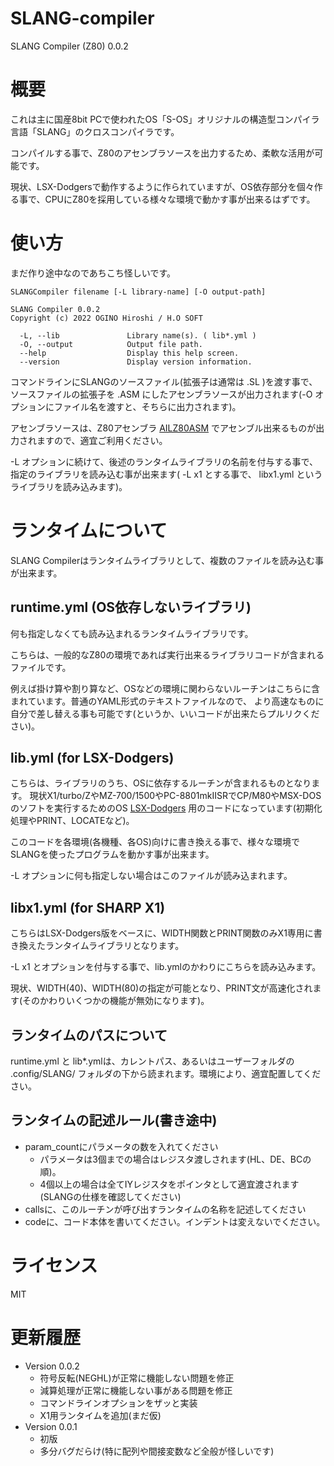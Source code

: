 # SLANG-compiler
SLANG Compiler (Z80) 0.0.2

# 概要

これは主に国産8bit PCで使われたOS「S-OS」オリジナルの構造型コンパイラ言語「SLANG」のクロスコンパイラです。

コンパイルする事で、Z80のアセンブラソースを出力するため、柔軟な活用が可能です。

現状、LSX-Dodgersで動作するように作られていますが、OS依存部分を個々作る事で、CPUにZ80を採用している様々な環境で動かす事が出来るはずです。

# 使い方

まだ作り途中なのであちこち怪しいです。

```
SLANGCompiler filename [-L library-name] [-O output-path]

SLANG Compiler 0.0.2
Copyright (c) 2022 OGINO Hiroshi / H.O SOFT

  -L, --lib               Library name(s). ( lib*.yml )
  -O, --output            Output file path.
  --help                  Display this help screen.
  --version               Display version information.
```

コマンドラインにSLANGのソースファイル(拡張子は通常は .SL )を渡す事で、ソースファイルの拡張子を .ASM にしたアセンブラソースが出力されます(-O オプションにファイル名を渡すと、そちらに出力されます)。

アセンブラソースは、Z80アセンブラ [AILZ80ASM](https://github.com/AILight/AILZ80ASM) でアセンブル出来るものが出力されますので、適宜ご利用ください。

-L オプションに続けて、後述のランタイムライブラリの名前を付与する事で、指定のライブラリを読み込む事が出来ます( -L x1 とする事で、 libx1.yml というライブラリを読み込みます)。

# ランタイムについて

SLANG Compilerはランタイムライブラリとして、複数のファイルを読み込む事が出来ます。

## runtime.yml (OS依存しないライブラリ)
何も指定しなくても読み込まれるランタイムライブラリです。

こちらは、一般的なZ80の環境であれば実行出来るライブラリコードが含まれるファイルです。

例えば掛け算や割り算など、OSなどの環境に関わらないルーチンはこちらに含まれています。普通のYAML形式のテキストファイルなので、
より高速なものに自分で差し替える事も可能です(というか、いいコードが出来たらプルリクください)。

##  lib.yml (for LSX-Dodgers)
こちらは、ライブラリのうち、OSに依存するルーチンが含まれるものとなります。
現状X1/turbo/ZやMZ-700/1500やPC-8801mkIISRでCP/M80やMSX-DOSのソフトを実行するためのOS [LSX-Dodgers](https://github.com/tablacus/LSX-Dodgers) 用のコードになっています(初期化処理やPRINT、LOCATEなど)。

このコードを各環境(各機種、各OS)向けに書き換える事で、様々な環境でSLANGを使ったプログラムを動かす事が出来ます。

-L オプションに何も指定しない場合はこのファイルが読み込まれます。

## libx1.yml (for SHARP X1)
こちらはLSX-Dodgers版をベースに、WIDTH関数とPRINT関数のみX1専用に書き換えたランタイムライブラリとなります。

-L x1 とオプションを付与する事で、lib.ymlのかわりにこちらを読み込みます。

現状、WIDTH(40)、WIDTH(80)の指定が可能となり、PRINT文が高速化されます(そのかわりいくつかの機能が無効になります)。


## ランタイムのパスについて
runtime.yml と lib*.ymlは、カレントパス、あるいはユーザーフォルダの .config/SLANG/ フォルダの下から読まれます。環境により、適宜配置してください。

## ランタイムの記述ルール(書き途中)

- param_countにパラメータの数を入れてください
  - パラメータは3個までの場合はレジスタ渡しされます(HL、DE、BCの順)。
  - 4個以上の場合は全てIYレジスタをポインタとして適宜渡されます(SLANGの仕様を確認してください)
- callsに、このルーチンが呼び出すランタイムの名称を記述してください
- codeに、コード本体を書いてください。インデントは変えないでください。

# ライセンス
MIT

# 更新履歴
- Version 0.0.2
  - 符号反転(NEGHL)が正常に機能しない問題を修正
  - 減算処理が正常に機能しない事がある問題を修正
  - コマンドラインオプションをザッと実装
  - X1用ランタイムを追加(まだ仮)
- Version 0.0.1
  - 初版
  - 多分バグだらけ(特に配列や間接変数など全般が怪しいです)
